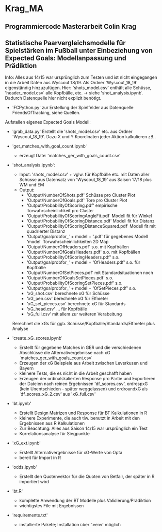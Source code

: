 # Krag_MA
## Programmiercode Masterarbeit Colin Krag 
## Statistische Paarvergleichsmodelle für Spielstärken im Fußball unter Einbeziehung von Expected Goals: Modellanpassung und Prädiktion
Info: Alles aus 14/15 war ursprünglich zum Testen und ist nicht eingegangen in die Arbeit 
Daten aus Wyscout 18/19. Als Ordner 'Wyscout_18_19' eigenständig hinzuzufügen.
Hier: 
'shots_model.csv' enthält alle Schüsse, 'header_model.csv' alle Kopfbälle, etc. -> siehe 'shot_analysis.ipynb'. Dadurch Datenquelle hier nicht explizit benötigt.


- 'FCPython.py' zur Erstellung der Spielfelder aus Datenquelle FriendsOfTracking, siehe Quellen. 

Aufstellen eigenes Expected Goals Modell: 
- 'grab_data.py'
    Erstellt die 'shots_model.csv' etc. aus Ordner 'Wyscout_18_19'.
    Dazu X und Y Koordinaten jeder Aktion kalkulieren zB.. 

- 'get_matches_with_goal_count.ipynb'
    - erzeugt Datei 'matches_ger_with_goals_count.csv'   
- 'shot_analysis.ipynb': 
    - Input: 'shots_model.csv' + vglw. für Kopfbälle etc. mit Daten aller Schüsse aus Datensatz von 'Wyscout_18_19' aus Saison 17/18 plus WM und EM 
    - Output:
        - 'Output/NumberOfShots.pdf' Schüsse pro Cluster Plot 
        - 'Output/NumberOfGoals.pdf' Tore pro Cluster Plot 
        - 'Output/ProbabilityOfScoring.pdf' empirische Torwahrscheinlichkeit pro Cluster 
        - 'Output/ProbabilityOfScoringAngleFit.pdf' Modell fit für Winkel 
        - 'Output/ProbabilityOfScoringDistance.pdf' Modell fit für Distanz 
        - 'Output/ProbabilityOfScoringDistanceSquared.pdf' Modell fit mit quadrierter Distanz 
        - 'Output/goalprobfor_' + model  + '.pdf' für gegebenes Modell 'model' Torwahrscheinlichkeiten 2D Map
        - 'Output/NumberOfHeaders.pdf' s.o. mit Kopfbällen 
        - 'Output/NumberOfGoalsHeaders.pdf' s.o. mit Kopfbällen 
        - 'Output/ProbabilityOfScoringHeaders.pdf' s.o. 
        - 'Output/goalprobfor_' + model  + 'OfHeaders.pdf' s.o. für Kopfbälle 
        - 'Output/NumberOfSetPieces.pdf' mit Standardsituationen noch 
        - 'Output/NumberOfGoalsSetPieces.pdf' s.o.
        - 'Output/ProbabilityOfScoringSetPieces.pdf' s.o. 
        - 'Output/goalprobfor_' + model  + 'OfSetPieces.pdf' s.o. 
        - 'xG_shot.csv' berechnete xG für Schüsse 
        - 'xG_pen.csv' berechnete xG für Elfmeter 
        - 'xG_set_pieces.csv' berechnete xG für Standards 
        - 'xG_head.csv' ... für Kopfbälle
        - 'xG_full.csv' mit allem zur weiteren Verabeitung

    
    Berechnet die xGs für ggb. Schüsse/Kopfbälle/Standards/Elfmeter plus Analyse 

- 'create_xG_scores.ipynb'
    - Erstellt für gegebene Matches in GER und die verschiedenen Abschlüsse die Alternativergebnisse nach xG 'matches_ger_with_goals_count.csv'
    - Erzeugen der xG Beispiele aus Arbeit zwischen Leverkusen und Bayern 
    - kleinere Tests, die es nicht in die Arbeit geschafft haben 
    - Erzeugen der ordinalskalierten Response pro Partie und Exportieren der Dateien nach reinen Ergebnissen 'df_scores.csv', ordrespxG (kein Unentschieden - später weggelassen) und 
        ordroundxG als 'df_scores_xG_2.csv' aus 'xG_full.csv'

- 'bt.ipynb'
    - Erstellt Design Matrizen und Response für BT Kalkulationen in R 
    - kleinere Experimente, die auch tlw. benutzt in Arbeit mit den Ergebnissen aus R Kalkulationen
    - Zur Beachtung: Alles aus Saison 14/15 war ursprünglich ein Test 
    - Korrelationsanalyse für Siegpunkte 


- 'xG_ext.ipynb' 
    - Erstellt Alternativergebnisse für xG-Werte von Opta 
    - bereit für Import in R 
    
- 'odds.ipynb'
    - Erstellt den Quotenvektor für die Quoten von Betfair, der später in R importiert wird 


- 'bt.R'
    - komplette Anwendung der BT Modelle plus Validierung/Prädiktion 
    - wichtigstes File mit Ergebnissen 

- 'requirements.txt'
    - installierte Pakete; Installation über '.venv' möglich 

